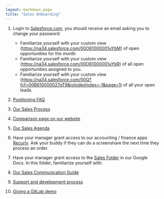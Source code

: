 ```yaml
---
layout: markdown_page
title: "Sales Onboarding"
---
```

1. Login to [Salesforce.com](http://www.salesforce.com/), you should receive an email asking you to change your password:
    * Familiarize yourself with your custom view (https://na34.salesforce.com/00O61000001uYbM) of open opportunities for the month
    * Familiarize yourself with your custom view (https://na34.salesforce.com/00O61000001uYbR) of all open opportunities assigned to you.
    * Familiarize yourself with your custom view (https://na34.salesforce.com/00Q?fcf=00B610000027qT9&rolodexIndex=-1&page=1) of all your open leads.

1. [Positioning FAQ](https://about.gitlab.com/handbook/positioning-faq)

1. [Our Sales Process](https://about.gitlab.com/handbook/sales_process/)

1. [Comparison page on our website](https://about.gitlab.com/comparison/)

1. [Our Sales Agenda](https://docs.google.com/document/d/1l1ecVjKAJY67Zk28CYFiepHAFzvMNu9yDUYVSQmlTmU/edit)

1. Have your manager grant access to our accounting / finance apps [Recurly](https://app.recurly.com/login). Ask your buddy if they can do a screenshare the next time they process an order.

1. Have your manager grant access to the [Sales Folder](https://drive.google.com/drive/u/0/#shared-with-me) in our Google Docs. In this folder, familiarize yourself with:

1. [Our Sales Communication Guide](https://docs.google.com/document/d/1IMDzTj3hZrnsA417z9Ye7WBa8yLkWxGzaLZNJ3O_nVA/edit#heading=h.3nffcmsbeqo7)

1. [Support and development process](/handbook/support-and-development-process)

1. [Giving a GitLab demo](https://about.gitlab.com/handbook/demo/)
